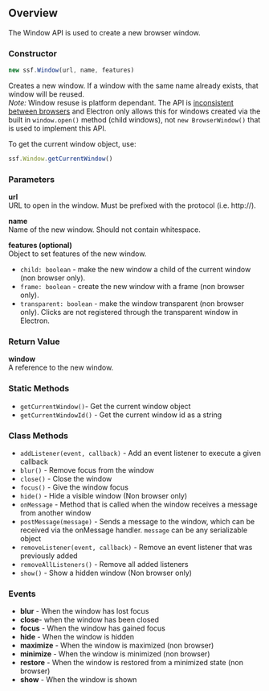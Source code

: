 ## Overview

The Window API is used to create a new browser window.

### Constructor
```javascript
new ssf.Window(url, name, features)
```
Creates a new window. If a window with the same name already exists, that window will be reused.  
_Note:_ Window resuse is platform dependant. The API is [inconsistent between browsers](https://developer.mozilla.org/en-US/docs/Web/API/Window/open) and Electron only allows this for windows created via the built in `window.open()` method (child windows), not `new BrowserWindow()` that is used to implement this API.

To get the current window object, use:
```javascript
ssf.Window.getCurrentWindow()
```

### Parameters
**url**  
URL to open in the window. Must be prefixed with the protocol (i.e. http://).

**name**  
Name of the new window. Should not contain whitespace.

**features (optional)**  
Object to set features of the new window.  
* `child: boolean` - make the new window a child of the current window (non browser only).
* `frame: boolean` - create the new window with a frame (non browser only).
* `transparent: boolean` - make the window transparent (non browser only). Clicks are not registered through the transparent window in Electron.

### Return Value
**window**  
A reference to the new window.

### Static Methods
* `getCurrentWindow()`- Get the current window object
* `getCurrentWindowId()` - Get the current window id as a string

### Class Methods
* `addListener(event, callback)` - Add an event listener to execute a given callback
* `blur()` - Remove focus from the window
* `close()` - Close the window
* `focus()` - Give the window focus
* `hide()` - Hide a visible window (Non browser only)
* `onMessage` - Method that is called when the window receives a message from another window
* `postMessage(message)` - Sends a message to the window, which can be received via the onMessage handler. `message` can be any serializable object
* `removeListener(event, callback)` - Remove an event listener that was previously added
* `removeAllListeners()` - Remove all added listeners
* `show()` - Show a hidden window (Non browser only)

### Events
* **blur** - When the window has lost focus
* **close**- when the window has been closed
* **focus** - When the window has gained focus
* **hide** - When the window is hidden
* **maximize** - When the window is maximized (non browser)
* **minimize** - When the window is minimized (non browser)
* **restore** - When the window is restored from a minimized state (non browser)
* **show** - When the window is shown

